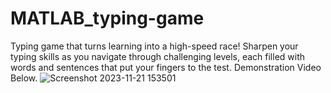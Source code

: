 # MATLAB_typing-game
Typing game that turns learning into a high-speed race! Sharpen your typing skills as you navigate through challenging levels, each filled with words and sentences that put your fingers to the test. Demonstration Video Below.
![Screenshot 2023-11-21 153501](https://github.com/dvmbnks/MATLAB_typing-game/assets/60177553/053be3a7-a548-4663-be63-dad299846022)

